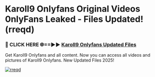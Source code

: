 # Karoll9 Onlyfans Original Videos 0nlyFans Leaked - Files Updated! (rreqd)

<h3>🔴 CLICK HERE 🌐==►► <a href="https://tinyurl.com/ehrbuxhb" rel="nofollow">Karoll9 Onlyfans Updated Files</a></h3>

Get Karoll9 Onlyfans and all content. Now you can access all videos and pictures of Karoll9 Onlyfans. New Updated Files 2025!

[![rreqd](https://i.imgur.com/lVYEuWS.gif)](https://tinyurl.com/ehrbuxhb)
